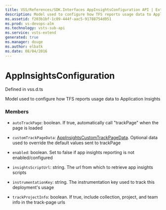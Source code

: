 ```yaml
---
title: VSS/References/SDK.Interfaces AppInsightsConfiguration API | Extensions for Visual Studio Team Services
description: Model used to configure how TFS reports usage data to Application Insights
ms.assetid: f203b1bf-1c09-444f-aac5-91788754d051
ms.prod: vs-devops-alm
ms.technology: vsts-sub-api
ms.service: vsts-extend
generated: true
ms.manager: douge
ms.author: elbatk
ms.date: 08/04/2016
---
```


# AppInsightsConfiguration

Defined in vss.d.ts


Model used to configure how TFS reports usage data to Application Insights 

### Members

* `autoTrackPage`: boolean. If true, automatically call &quot;trackPage&quot; when the page is loaded

* `customTrackPageData`: [AppInsightsCustomTrackPageData](../../../VSS/References/SDK_Interfaces/AppInsightsCustomTrackPageData.md). Optional data used to override the default values sent to trackPage

* `enabled`: boolean. Set to false if app insights reporting is not enabled/configured

* `insightsScriptUrl`: string. The url from which to retrieve app insights scripts

* `instrumentationKey`: string. The instrumentation key used to track this deployment&#x27;s usage

* `trackProjectInfo`: boolean. If true, include collection, project, and team info in the track-page urls

